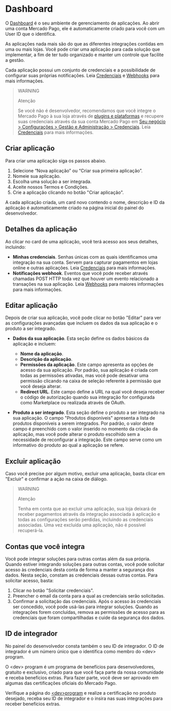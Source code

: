 # Dashboard
O [Dashboard](https://mercadopago[FAKER][URL][DOMAIN]/developers/panel) é o seu ambiente de gerenciamento de aplicações. Ao abrir uma conta Mercado Pago, ele é automaticamente criado para você com um User ID que o identifica. 

As aplicações nada mais são do que as diferentes integrações contidas em uma ou mais lojas. Você pode criar uma aplicação para cada solução que implementar, a fim de ter tudo organizado e manter um controle que facilite a gestão. 

Cada aplicação possui um conjunto de credenciais e a possibilidade de configurar suas próprias notificações. Leia [Credenciais](https://www.mercadopago[FAKER][URL][DOMAIN]/developers/pt/guides/resources/credentials) e [Webhooks](https://www.mercadopago[FAKER][URL][DOMAIN]/developers/pt/guides/notifications/webhooks) para mais informações.

> WARNING 
> 
> Atenção
> 
> Se você não é desenvolvedor, recomendamos que você integre o Mercado Pago à sua loja através de [plugins e plataformas](https://www.mercadopago[FAKER][URL][DOMAIN]/developers/pt/guides/plugins) e recupere suas credenciais através da sua conta Mercado Pago em [Seu negócio > Configurações > Gestão e Administração > Credenciais](https://www.mercadopago[FAKER][URL][DOMAIN]/settings/account/credentials). Leia [Credenciais](https://www.mercadopago[FAKER][URL][DOMAIN]/developers/pt/guides/resources/credentials) para mais informações.


## Criar aplicação
Para criar uma aplicação siga os passos abaixo.
1. Selecione “Nova aplicação” ou “Criar sua primeira aplicação”.
2. Nomeie sua aplicação.
3. Escolha uma solução a ser integrada.
4. Aceite nossos Termos e Condições.
5. Crie a aplicação clicando no botão "Criar aplicação".

A cada aplicação criada, um card novo contendo o nome, descrição e ID da aplicação é automaticamente criado na página inicial do painel do desenvolvedor.


## Detalhes da aplicação
Ao clicar no card de uma aplicação, você terá acesso aos seus detalhes, incluindo:
- **Minhas credenciais**. Senhas únicas com as quais identificamos uma integração na sua conta. Servem para capturar pagamentos em lojas online e outras aplicações. Leia [Credenciais](https://www.mercadopago[FAKER][URL][DOMAIN]/developers/pt/guides/resources/credentials) para mais informações.
- **Notificações webhook**. Eventos que você pode receber através chamadas POST HTTP toda vez que houver um evento relacionado a transações na sua aplicação. Leia [Webhooks](https://www.mercadopago[FAKER][URL][DOMAIN]/developers/pt/guides/notifications/webhooks) para maiores informações para mais informações.


## Editar aplicação
Depois de criar sua aplicação, você pode clicar no botão "Editar" para ver as configurações avançadas que incluem os dados da sua aplicação e o produto a ser integrado.
- **Dados da sua aplicação**. Esta seção define os dados básicos da aplicação e incluem:
  - **Nome da aplicação**.
  - **Descrição da aplicação**.
  - **Permissões da aplicação**. Este campo apresenta as opções de acesso da sua aplicação. Por padrão, sua aplicação é criada com todas as permissões ativadas, mas você pode desativar uma permissão clicando na caixa de seleção referente à permissão que você deseja alterar. 
  - **Redirect URL**. Este campo define a URL na qual você deseja receber o código de autorização quando sua integração for configurada como Marketplace ou realizada através de OAuth.

- **Produto a ser integrado**. Esta seção define o produto a ser integrado na sua aplicação. O campo "Produtos disponíveis" apresenta a lista de produtos disponíveis a serem integrados. Por padrão, o valor deste campo é preenchido com o valor inserido no momento da criação da aplicação, mas você pode alterar o produto escolhido sem a necessidade de reconfigurar a integração. Este campo serve como um informativo do produto ao qual a aplicação se refere.


## Excluir aplicação
Caso você precise por algum motivo, excluir uma aplicação, basta clicar em "Excluir" e confirmar a ação na caixa de diálogo. 

>WARNING
>
>Atenção
>
>Tenha em conta que ao excluir uma aplicação, sua loja deixará de receber pagamentos através da integração associada à aplicação e todas as configurações serão perdidas, incluindo as credenciais associadas. Uma vez excluída uma aplicação, não é possível recuperá-la.


## Contas que você integra
Você pode integrar soluções para outras contas além da sua própria. Quando estiver integrando soluções para outras contas, você pode solicitar acesso às credenciais desta conta de forma a manter a segurança dos dados. Nesta seção, constam as credenciais dessas outras contas. Para solicitar acesso, basta:
1. Clicar no botão "Solicitar credenciais".
2. Preencher o email da conta para a qual as credenciais serão solicitadas.
3. Confirmar a solicitação das credenciais.
Após o acesso às credenciais ser concedido, você pode usá-las para integrar soluções. Quando as integrações forem concluídas, remova as permissões de acesso para as credenciais que foram compartilhadas e cuide da segurança dos dados.


## ID de integrador
No painel do desenvolvedor consta também o seu ID de integrador. O ID de integrador é um número único que o identifica como membro do &lt;dev&gt; program. 

O &lt;dev&gt; program é um programa de benefícios para desenvolvedores, gratuito e exclusivo, criado para que você faça parte da nossa comunidade e receba benefícios extras. Para fazer parte, você deve ser aprovado em algumas das certificações oficiais do Mercado Pago. 

Verifique a página do [&lt;dev&gt;program](https://www.mercadopago[FAKER][URL][DOMAIN]/developers/pt/developer-program) e realize a certificação no produto desejado, receba seu ID de integrador e o insira nas suas integrações para receber benefícios extras.
